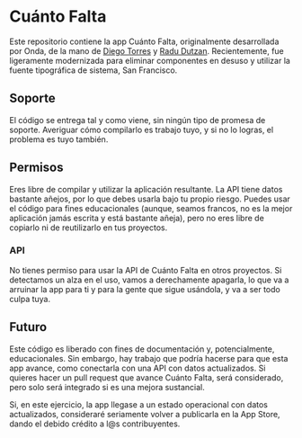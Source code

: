 Cuánto Falta
==

Este repositorio contiene la app Cuánto Falta, originalmente desarrollada por Onda, de la mano de [Diego Torres](https://github.com/dtorres/) y [Radu Dutzan](http://radu.cl/). Recientemente, fue ligeramente modernizada para eliminar componentes en desuso y utilizar la fuente tipográfica de sistema, San Francisco.

## Soporte
El código se entrega tal y como viene, sin ningún tipo de promesa de soporte. Averiguar cómo compilarlo es trabajo tuyo, y si no lo logras, el problema es tuyo también.

## Permisos
Eres libre de compilar y utilizar la aplicación resultante. La API tiene datos bastante añejos, por lo que debes usarla bajo tu propio riesgo. Puedes usar el código para fines educacionales (aunque, seamos francos, no es la mejor aplicación jamás escrita y está bastante añeja), pero no eres libre de copiarlo ni de reutilizarlo en tus proyectos.

### API
No tienes permiso para usar la API de Cuánto Falta en otros proyectos. Si detectamos un alza en el uso, vamos a derechamente apagarla, lo que va a arruinar la app para ti y para la gente que sigue usándola, y va a ser todo culpa tuya.

## Futuro
Este código es liberado con fines de documentación y, potencialmente, educacionales. Sin embargo, hay trabajo que podría hacerse para que esta app avance, como conectarla con una API con datos actualizados. Si quieres hacer un pull request que avance Cuánto Falta, será considerado, pero solo será integrado si es una mejora sustancial. 

Si, en este ejercicio, la app llegase a un estado operacional con datos actualizados, consideraré seriamente volver a publicarla en la App Store, dando el debido crédito a l@s contribuyentes.
